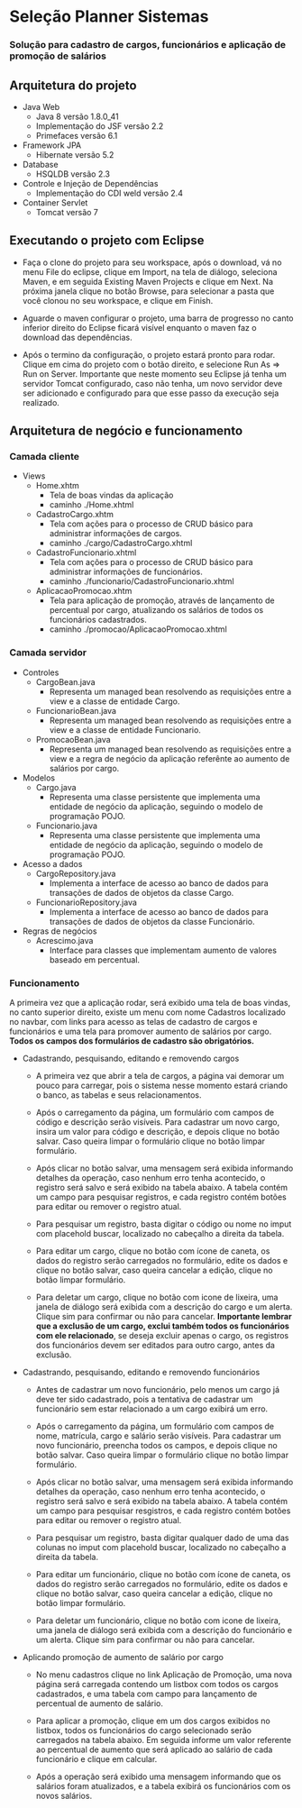 # Seleção Planner Sistemas
### Solução para cadastro de cargos, funcionários e aplicação de promoção de salários 

## Arquitetura do projeto
* Java Web 
  * Java 8 versão 1.8.0_41 
  * Implementação do JSF versão 2.2
  * Primefaces versão 6.1
* Framework JPA
  * Hibernate versão 5.2
* Database
  * HSQLDB versão 2.3
* Controle e Injeção de Dependências
  * Implementação do CDI weld versão 2.4
* Container Servlet
  * Tomcat versão 7

## Executando o projeto com Eclipse

* Faça o clone do projeto para seu workspace, após o download, vá no menu File do eclipse, clique em Import, na tela
de diálogo, seleciona Maven, e em seguida Existing Maven Projects e clique em Next. Na próxima janela clique no botão Browse,
para selecionar a pasta que você clonou no seu workspace, e clique em Finish.

* Aguarde o maven configurar o projeto, uma barra de progresso no canto inferior direito do Eclipse ficará visível enquanto
o maven faz o download das dependências.

* Após o termino da configuração, o projeto estará pronto para rodar. Clique em cima do projeto com o botão direito, e selecione Run As =>
Run on Server. Importante que neste momento seu Eclipse já tenha um servidor Tomcat configurado, caso não tenha, um novo servidor deve ser
adicionado e configurado para que esse passo da execução seja realizado.

## Arquitetura de negócio e funcionamento

### Camada cliente
* Views
  * Home.xhtm
    - Tela de boas vindas da aplicação
    - caminho ./Home.xhtml
  * CadastroCargo.xhtm
    - Tela com ações para o processo de CRUD básico para administrar informações de cargos.
    - caminho ./cargo/CadastroCargo.xhtml
  * CadastroFuncionario.xhtml
    - Tela com ações para o processo de CRUD básico para administrar informações de funcionários.
    - caminho ./funcionario/CadastroFuncionario.xhtml
  * AplicacaoPromocao.xhtm
    - Tela para aplicação de promoção, através de lançamento de percentual por cargo,
  	 atualizando os salários de todos os funcionários cadastrados.
    - caminho ./promocao/AplicacaoPromocao.xhtml
### Camada servidor
* Controles
  * CargoBean.java
    - Representa um managed bean resolvendo as requisições entre a view e a classe de entidade
 Cargo.
  * FuncionarioBean.java
    - Representa um managed bean resolvendo as requisições entre a view e a classe de entidade
Funcionario.
  * PromocaoBean.java
    - Representa um managed bean resolvendo as requisições entre a view e a regra de negócio
 da aplicação referênte ao aumento de salários por cargo.
* Modelos
  * Cargo.java
    - Representa uma classe persistente que implementa uma entidade de negócio da aplicação,
 seguindo o modelo de programação POJO.
  * Funcionario.java
    - Representa uma classe persistente que implementa uma entidade de negócio da aplicação,
 seguindo o modelo de programação POJO.
* Acesso a dados
  * CargoRepository.java
    - Implementa a interface de acesso ao banco de dados para transações de dados de objetos da classe
 Cargo.
  * FuncionarioRepository.java
    - Implementa a interface de acesso ao banco de dados para transações de dados de objetos da classe
 Funcionário.
* Regras de negócios
  * Acrescimo.java
    - Interface para classes que implementam aumento de valores baseado em percentual.
 ### Funcionamento

A primeira vez que a aplicação rodar, será exibido uma tela de boas vindas, no canto superior direito, existe um menu com
nome Cadastros localizado no navbar, com links para acesso as telas de cadastro de cargos e funcionários e uma tela para promover aumento de salários por cargo. **Todos os campos dos formulários de cadastro são obrigatórios.** 

* Cadastrando, pesquisando, editando e removendo cargos
  * A primeira vez que abrir a tela de cargos, a página vai demorar um pouco para carregar, pois o sistema nesse momento
  estará criando o banco, as tabelas e seus relacionamentos.
  
  * Após o carregamento da página, um formulário com campos de código e descrição serão visíveis. Para cadastrar um novo cargo,
  insira um valor para código e descrição, e depois clique no botão salvar. Caso queira limpar o formulário clique no botão limpar formulário.
  
  * Após clicar no botão salvar, uma mensagem será exibida informando detalhes da operação, caso nenhum erro tenha acontecido, o registro será salvo e será exibido na tabela abaixo. A tabela contém um campo para pesquisar registros, e cada registro contém
  botões para editar ou remover o registro atual.
  
  * Para pesquisar um registro, basta digitar o código ou nome no imput com placehold buscar, localizado no cabeçalho a direita da tabela.  
  
  * Para editar um cargo, clique no botão com ícone de caneta, os dados do registro serão carregados no formulário, edite
  os dados e clique no botão salvar, caso queira cancelar a edição, clique no botão limpar formulário.
  
  * Para deletar um cargo, clique no botão com icone de lixeira, uma janela de diálogo será exibida com a descrição do cargo e um alerta. Clique sim para confirmar ou não para cancelar. **Importante lembrar que a exclusão de um cargo, exclui também todos os funcionários com ele relacionado**, se deseja excluir apenas o cargo, os registros dos funcionários devem ser editados para outro cargo, antes da exclusão.   

* Cadastrando, pesquisando, editando e removendo funcionários
  * Antes de cadastrar um novo funcionário, pelo menos um cargo já deve ter sido cadastrado, pois a tentativa de cadastrar um
  funcionário sem estar relacionado a um cargo exibirá um erro.
  
  * Após o carregamento da página, um formulário com campos de nome, matrícula, cargo e salário serão visíveis. Para cadastrar um novo funcionário, preencha todos os campos, e depois clique no botão salvar. Caso queira limpar o formulário clique no botão limpar formulário.
  
  * Após clicar no botão salvar, uma mensagem será exibida informando detalhes da operação, caso nenhum erro tenha acontecido, o registro será salvo e será exibido na tabela abaixo. A tabela contém um campo para pesquisar resgistros, e cada registro contém
  botões para editar ou remover o registro atual.
  
  * Para pesquisar um registro, basta digitar qualquer dado de uma das colunas no imput com placehold buscar, localizado no cabeçalho a direita da tabela.  
  
  * Para editar um funcionário, clique no botão com ícone de caneta, os dados do registro serão carregados no formulário, edite
  os dados e clique no botão salvar, caso queira cancelar a edição, clique no botão limpar formulário.
  
  * Para deletar um funcionário, clique no botão com icone de lixeira, uma janela de diálogo será exibida com a descrição do funcionário e um alerta. Clique sim para confirmar ou não para cancelar.

* Aplicando promoção de aumento de salário por cargo
  * No menu cadastros clique no link Aplicação de Promoção, uma nova página será carregada contendo um listbox com todos os cargos cadastrados, e uma tabela com campo para lançamento de percentual de aumento de salário.
  
  * Para aplicar a promoção, clique em um dos cargos exibidos no listbox, todos os funcionários do cargo selecionado serão carregados na tabela abaixo. Em seguida informe um valor referente ao percentual de aumento que será aplicado ao salário de cada funcionário e clique em calcular.

  * Após a operação será exibido uma mensagem informando que os salários foram atualizados, e a tabela exibirá os funcionários com os novos salários.
  
  
